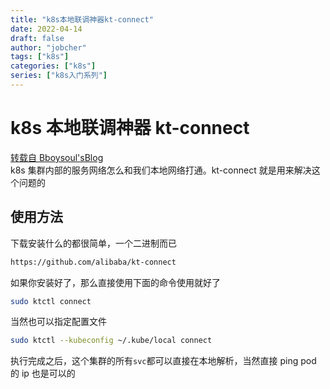 ```yaml
---
title: "k8s本地联调神器kt-connect"
date: 2022-04-14
draft: false
author: "jobcher"
tags: ["k8s"]
categories: ["k8s"]
series: ["k8s入门系列"]
---
```


# k8s 本地联调神器 kt-connect

[转载自 Bboysoul'sBlog](https://www.bboy.app/2022/04/11/k8s%E6%9C%AC%E5%9C%B0%E8%81%94%E8%B0%83%E7%A5%9E%E5%99%A8kt-connect/)  
k8s 集群内部的服务网络怎么和我们本地网络打通。kt-connect 就是用来解决这个问题的

## 使用方法

下载安装什么的都很简单，一个二进制而已

```sh
https://github.com/alibaba/kt-connect
```

如果你安装好了，那么直接使用下面的命令使用就好了

```sh
sudo ktctl connect
```

当然也可以指定配置文件

```sh
sudo ktctl --kubeconfig ~/.kube/local connect
```

执行完成之后，这个集群的所有`svc`都可以直接在本地解析，当然直接 ping pod 的 ip 也是可以的
